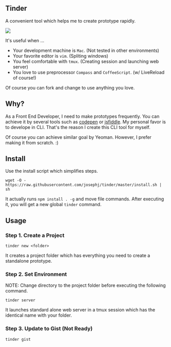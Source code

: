 Tinder
---------

A convenient tool which helps me to create prototype rapidly.

![](http://d.pr/i/sqFY+)

It's useful when ...

* Your development machine is `Mac`. (Not tested in other environments)
* Your favorite editor is `vim`. (Spliting windows)
* You feel comfortable with `tmux`. (Creating session and launching web server)  
* You love to use preprocessor `Compass` and `CoffeeScript`. (w/ LiveReload of course!)

Of course you can fork and change to use anything you love.

## Why?

As a Front End Developer, I need to make prototypes frequently. You can achieve it by several tools such as [codepen](http://codepen.io) or [jsfiddle](http://jsfiddle.com). My personal favor is to develope in CLI. That's the reason I create this CLI tool for myself.

Of course you can achieve similar goal by Yeoman. However, I prefer making it from scratch. :)

## Install

Use the install script which simplifies steps.

```
wget -O - https://raw.githubusercontent.com/josephj/tinder/master/install.sh | sh
```

It actually runs `npm install . -g` and move file commands. After executing it, you will get a new global `tinder` command.

## Usage

### Step 1. Create a Project

```
tinder new <folder>
```

It creates a project folder which has everything you need to create a standalone prototype.

### Step 2. Set Environment

NOTE: Change directory to the project folder before executing the following command.

```
tinder server
```

It launches standard alone web server in a tmux session which has the identical name with your folder.

### Step 3. Update to Gist (Not Ready)

```
tinder gist
```

